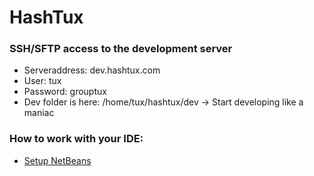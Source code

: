 # HashTux
### SSH/SFTP access to the development server
* Serveraddress: dev.hashtux.com
* User: tux
* Password: grouptux
* Dev folder is here: /home/tux/hashtux/dev
-> Start developing like a maniac

### How to work with your IDE:
* [Setup NetBeans](https://github.com/TacoVox/HashTux/blob/master/NetBeansSetup.MD)

